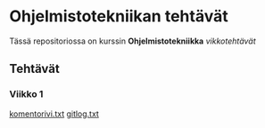 # Ohjelmistotekniikan tehtävät

Tässä repositoriossa on kurssin **Ohjelmistotekniikka** *vikkotehtävät*

## Tehtävät

### Viikko 1
[komentorivi.txt](https://github.com/JonathanHeyno/ot-harjoitustyo/blob/master/laskarit/viikko1/komentorivi.txt)
[gitlog.txt](https://github.com/JonathanHeyno/ot-harjoitustyo/blob/master/laskarit/viikko1/gitlog.txt)
